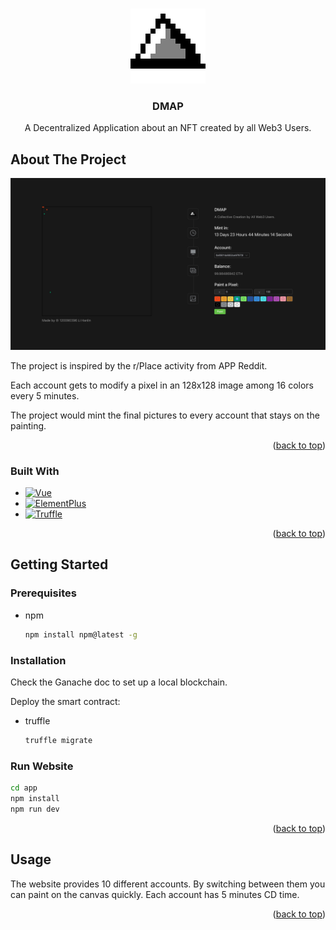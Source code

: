 <!-- Improved compatibility of back to top link: See: https://github.com/othneildrew/Best-README-Template/pull/73 -->
<a name="readme-top"></a>

<!-- PROJECT LOGO -->
<br />
<div align="center">
  <a>
    <img src="app/src/assets/logo.png" alt="Logo" width="120" height="120">
  </a>

  <h3 align="center">DMAP</h3>

  <p align="center">
    A Decentralized Application about an NFT created by all Web3 Users.
  </p>
</div>



<!-- ABOUT THE PROJECT -->
## About The Project

<img src="intro_dark.jpg">

The project is inspired by the r/Place activity from APP Reddit. 

Each account gets to modify a pixel in an 128x128 image among 16 colors every 5 minutes.

The project would mint the final pictures to every account that stays on the painting.

<p align="right">(<a href="#readme-top">back to top</a>)</p>



### Built With

* [![Vue][Vue.js]][Vue-url]
* [![ElementPlus][ElementPlus]][Element-url]
* [![Truffle][Truffle]][Truffle-url]

<p align="right">(<a href="#readme-top">back to top</a>)</p>



<!-- GETTING STARTED -->
## Getting Started

### Prerequisites

* npm
  ```sh
  npm install npm@latest -g
  ```

### Installation
Check the Ganache doc to set up a local blockchain.

Deploy the smart contract:
* truffle
  ```sh
  truffle migrate
  ```

### Run Website
```sh
cd app
npm install
npm run dev
```

<p align="right">(<a href="#readme-top">back to top</a>)</p>



<!-- USAGE EXAMPLES -->
## Usage
The website provides 10 different accounts. By switching between them you can paint on the canvas quickly. Each account has 5 minutes CD time.

<p align="right">(<a href="#readme-top">back to top</a>)</p>


[Vue.js]: https://img.shields.io/badge/Vue.js-35495E?style=for-the-badge&logo=vuedotjs&logoColor=4FC08D
[Vue-url]: https://vuejs.org/

[Elementplus]: https://img.shields.io/badge/ElementPlus-35495E?style=for-the-badge&logo=elementplusio&logoColor=4FC08D
[Element-url]: https://element-plus.org/

[Truffle]: https://img.shields.io/badge/Truffle-35495E?style=for-the-badge&logo=truffle&logoColor=4FC08D
[Truffle-url]: https://trufflesuite.com/

